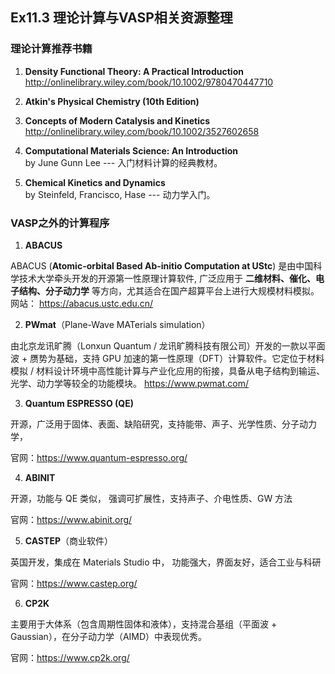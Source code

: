 ## Ex11.3 理论计算与VASP相关资源整理



### 理论计算推荐书籍

1.  **Density Functional Theory: A Practical Introduction**\
    http://onlinelibrary.wiley.com/book/10.1002/9780470447710

2.  **Atkin's Physical Chemistry (10th Edition)**

3.  **Concepts of Modern Catalysis and Kinetics**\
    http://onlinelibrary.wiley.com/book/10.1002/3527602658

4.  **Computational Materials Science: An Introduction**\
    by June Gunn Lee --- 入门材料计算的经典教材。

5.  **Chemical Kinetics and Dynamics**\
    by Steinfeld, Francisco, Hase --- 动力学入门。



### VASP之外的计算程序

1. **ABACUS** 

ABACUS (**Atomic-orbital Based Ab-initio Computation at UStc**) 是由中国科学技术大学牵头开发的开源第一性原理计算软件,  广泛应用于 **二维材料、催化、电子结构、分子动力学** 等方向，尤其适合在国产超算平台上进行大规模材料模拟。网站： https://abacus.ustc.edu.cn/ 

2. **PWmat**（Plane-Wave MATerials simulation）

由北京龙讯旷腾（Lonxun Quantum / 龙讯旷腾科技有限公司）开发的一款以平面波 + 赝势为基础，支持 GPU 加速的第一性原理（DFT）计算软件。它定位于材料模拟 / 材料设计环境中高性能计算与产业化应用的衔接，具备从电子结构到输运、光学、动力学等较全的功能模块。 https://www.pwmat.com/

3. **Quantum ESPRESSO (QE)**

开源，广泛用于固体、表面、缺陷研究，支持能带、声子、光学性质、分子动力学，

官网：https://www.quantum-espresso.org/

4. **ABINIT**

开源，功能与 QE 类似， 强调可扩展性，支持声子、介电性质、GW 方法

官网：https://www.abinit.org/

5. **CASTEP**（商业软件）

英国开发，集成在 Materials Studio 中， 功能强大，界面友好，适合工业与科研

官网：https://www.castep.org/

6. **CP2K**

主要用于大体系（包含周期性固体和液体），支持混合基组（平面波 + Gaussian），在分子动力学（AIMD）中表现优秀。  

官网：https://www.cp2k.org/
